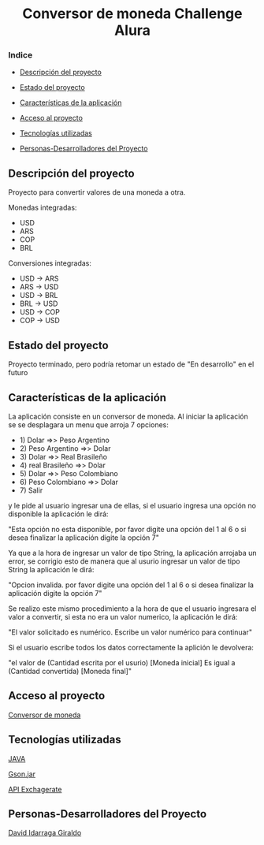 
<div align = "center">
  
<h1> Conversor de moneda Challenge Alura </h1>

</div>

### Indice

- [Descripción del proyecto](#Descripción-del-proyecto)

- [Estado del proyecto](#Estado-del-proyecto)

- [Características de la aplicación](#Características-de-la-aplicación)

- [Acceso al proyecto](#Acceso-al-proyecto)

- [Tecnologías utilizadas](#Tecnologías-utilizadas)

- [Personas-Desarrolladores del Proyecto](#personas-desarrolladores-del-proyecto)


## Descripción del proyecto

<p> Proyecto para convertir valores de una moneda a otra. </p>

<p> Monedas integradas: </p>

<ul>
  
  <li> USD </li>
  <li> ARS </li>
  <li> COP </li>
  <li> BRL </li>
 
</ul>


<p> Conversiones integradas: </p>

<ul>
  
  <li> USD -> ARS </li>
  <li> ARS -> USD </li>
  <li> USD -> BRL </li>
  <li> BRL -> USD </li>
  <li> USD -> COP </li>
  <li> COP -> USD </li>
 
</ul>


## Estado del proyecto

<p> Proyecto terminado, pero podría retomar un estado de "En desarrollo" en el futuro </p>

## Características de la aplicación

 <p> La aplicación consiste en un conversor de moneda. Al iniciar la aplicación se se desplagara un menu que arroja 7 opciones: </p>

 <ul> 
 
<li> 1) Dolar =>> Peso Argentino </li>
<li> 2) Peso Argentino =>> Dolar </li>
<li> 3) Dolar =>> Real Brasileño </li>
<li> 4) real Brasileño =>> Dolar </li>
<li> 5) Dolar =>> Peso Colombiano </li>
<li> 6) Peso Colombiano =>> Dolar </li>
<li> 7) Salir </li>
 
 </ul>
   
<p> y le pide al usuario ingresar una de ellas, si el usuario ingresa una opción no disponible la aplicación le dirá: </p>
  
<p> "Esta opción no esta disponible, por favor digite una opción del 1 al 6 o si desea finalizar la aplicación digite la opción 7" </p>

<p> Ya que a la hora de ingresar un valor de tipo String, la aplicación arrojaba un error, se corrigio esto de manera que al usurio ingresar un valor de tipo String la aplicación le dirá: </p>

<p> "Opcion invalida. por favor digite una opción del 1 al 6 o si desea finalizar la aplicación digite la opción 7" </p>

<p> Se realizo este mismo procedimiento a la hora de que el usuario ingresara el valor a convertir, si esta no era un valor numerico, la aplicación le dirá:</p>

<p> "El valor solicitado es numérico. Escribe un valor numérico para continuar" </p>

<p> Si el usuario escribe todos los datos correctamente la aplición le devolvera: </p>

<p> "el valor de (Cantidad escrita por el usurio) [Moneda inicial] Es igual a (Cantidad convertida) [Moneda final]" </p>

## Acceso al proyecto

<p> <a href="https://github.com/DavidIG99/ChallengeConversorDeMoneda" > Conversor de moneda </a> </p>

## Tecnologías utilizadas

<p> <a href= "https://docs.oracle.com/en/java/javase/17/docs/api/index.html"> JAVA </a> </p>

<p> <a href= "https://mvnrepository.com/artifact/com.google.code.gson/gson/2.10.1"> Gson.jar </a> </p>

<p> <a href= "https://www.exchangerate-api.com"> API Exchagerate </a> </p>

## Personas-Desarrolladores del Proyecto

<p> <a href="https://github.com/DavidIG99" > David Idarraga Giraldo </a></p>












